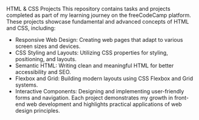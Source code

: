 HTML & CSS Projects
This repository contains tasks and projects completed as part of my learning journey on the freeCodeCamp platform. These projects showcase fundamental and advanced concepts of HTML and CSS, including:

   - Responsive Web Design: Creating web pages that adapt to various screen sizes and devices.
   - CSS Styling and Layouts: Utilizing CSS properties for styling, positioning, and layouts.
   - Semantic HTML: Writing clean and meaningful HTML for better accessibility and SEO.
   - Flexbox and Grid: Building modern layouts using CSS Flexbox and Grid systems.
   - Interactive Components: Designing and implementing user-friendly forms and navigation.
Each project demonstrates my growth in front-end web development and highlights practical applications of web design principles.
